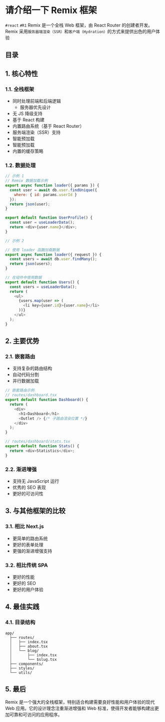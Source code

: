 
# 请介绍一下 Remix 框架

`#react`  `#R1` 
Remix 是一个全栈 Web 框架，由 React Router 的创建者开发。Remix 采用`服务器端渲染（SSR）`和`客户端（Hydration）`的方式来提供出色的用户体验



## 目录
<!-- toc -->
 ## 1. 核心特性 

### 1.1. 全栈框架

- 同时处理前端和后端逻辑
	- 服务器优先设计
- 无 JS 降级支持
- 基于 React 构建
- 内置路由系统（基于 React Router）
- 服务端渲染（SSR）支持
- 智能预加载
- 智能预加载
- 内置的缓存策略

### 1.2. 数据处理

```javascript
// 示例 1
// Remix 数据加载示例
export async function loader({ params }) {
  const user = await db.user.findUnique({
    where: { id: params.userId }
  });
  return json(user);
}

export default function UserProfile() {
  const user = useLoaderData();
  return <div>{user.name}</div>;
}

// 示例 2

// 使用 loader 函数加载数据
export async function loader({ request }) {
  const users = await db.user.findMany();
  return json(users);
}

// 在组件中使用数据
export default function Users() {
  const users = useLoaderData();
  return (
    <ul>
      {users.map(user => (
        <li key={user.id}>{user.name}</li>
      ))}
    </ul>
  );
}

```

## 2. 主要优势

### 2.1. 嵌套路由

- 支持复杂的路由结构
- 自动代码分割
- 并行数据加载

```javascript
// 嵌套路由示例
// routes/dashboard.tsx
export default function Dashboard() {
  return (
    <div>
      <h1>Dashboard</h1>
      <Outlet /> {/* 子路由渲染位置 */}
    </div>
  );
}

// routes/dashboard/stats.tsx
export default function Stats() {
  return <div>Statistics</div>;
}
```

### 2.2. 渐进增强

- 支持无 JavaScript 运行
- 优秀的 SEO 表现
- 更好的可访问性

## 3. 与其他框架的比较

### 3.1. 相比 Next.js

- 更简单的路由系统
- 更好的表单处理
- 更强的渐进增强支持 

### 3.2. 相比传统 SPA

- 更好的性能
- 更好的 SEO
- 更好的用户体验 

## 4. 最佳实践

### 4.1. 目录结构

```
app/
  ├── routes/
  │   ├── index.tsx
  │   ├── about.tsx
  │   └── blog/
  │       ├── index.tsx
  │       └── $slug.tsx
  ├── components/
  ├── styles/
  └── utils/
```


## 5. 最后

Remix 是一个强大的全栈框架，特别适合构建需要良好性能和用户体验的现代 Web 应用。它的设计理念注重渐进增强和 Web 标准，使得开发者能够构建出更加可靠和可访问的应用程序。